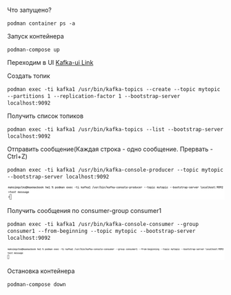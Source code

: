Что запущено?
```shell
podman container ps -a
```

Запуск контейнера
```shell
podman-compose up
```
Переходим в UI [Kafka-ui Link](http://localhost:8080/)

Создать топик
```shell
podman exec -ti kafka1 /usr/bin/kafka-topics --create --topic mytopic --partitions 1 --replication-factor 1 --bootstrap-server localhost:9092
```

Получить список топиков
```shell
podman exec -ti kafka1 /usr/bin/kafka-topics --list --bootstrap-server localhost:9092
```

Отправить сообщение(Каждая строка - одно сообщение. Прервать - Ctrl+Z)
```shell
podman exec -ti kafka1 /usr/bin/kafka-console-producer --topic mytopic --bootstrap-server localhost:9092
```
![img.png](img.png)

Получить сообщения по consumer-group consumer1
```shell
podman exec -ti kafka1 /usr/bin/kafka-console-consumer --group consumer1 --from-beginning --topic mytopic --bootstrap-server localhost:9092 
```
![img_1.png](img_1.png)

Остановка контейнера
```shell
podman-compose down
```